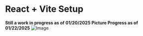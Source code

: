 # React + Vite Setup

**Still a work in progress as of 01/20/2025**
**Picture Progress as of 01/22/2025**
![Image](https://github.com/user-attachments/assets/72df5c90-8f27-41b4-b8d0-6e54cf97bec0)
